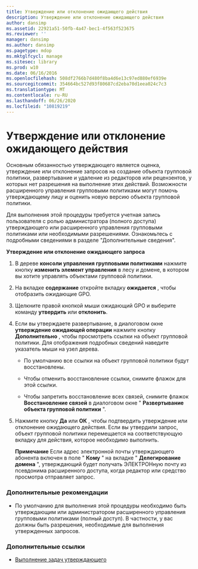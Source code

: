 ```yaml
---
title: Утверждение или отклонение ожидающего действия
description: Утверждение или отклонение ожидающего действия
author: dansimp
ms.assetid: 22921a51-50fb-4a47-bec1-4f563f523675
ms.reviewer: ''
manager: dansimp
ms.author: dansimp
ms.pagetype: mdop
ms.mktglfcycl: manage
ms.sitesec: library
ms.prod: w10
ms.date: 06/16/2016
ms.openlocfilehash: 508df2766b7d480f8ba4d6e13c97ed880ef6939e
ms.sourcegitcommit: 354664bc527d93f80687cd2eba70d1eea024c7c3
ms.translationtype: MT
ms.contentlocale: ru-RU
ms.lasthandoff: 06/26/2020
ms.locfileid: "10819219"
---
```

# Утверждение или отклонение ожидающего действия


Основным обязанностью утверждающего является оценка, утверждение или отклонение запросов на создание объекта групповой политики, развертывание и удаление из редакторов или рецензентов, у которых нет разрешения на выполнение этих действий. Возможности расширенного управления групповыми политиками могут помочь утверждающему лицу и оценить новую версию объекта групповой политики.

Для выполнения этой процедуры требуется учетная запись пользователя с ролью администратора (полного доступа) утверждающего или расширенного управления групповыми политиками или необходимыми разрешениями. Ознакомьтесь с подробными сведениями в разделе "Дополнительные сведения".

**Утверждение или отклонение ожидающего запроса**

1.  В дереве **консоли управления групповыми политиками** нажмите кнопку **изменить элемент управления** в лесу и домене, в котором вы хотите управлять объектами групповой политики.

2.  На вкладке **содержание** откройте вкладку **ожидается** , чтобы отобразить ожидающие GPO.

3.  Щелкните правой кнопкой мыши ожидающий GPO и выберите команду **утвердить** или **отклонить**.

4.  Если вы утверждаете развертывание, в диалоговом окне **утверждение ожидающей операции** нажмите кнопку **Дополнительно** , чтобы просмотреть ссылки на объект групповой политики. Для отображения подробных сведений наведите указатель мыши на узел дерева.

    -   По умолчанию все ссылки на объект групповой политики будут восстановлены.

    -   Чтобы отменить восстановление ссылки, снимите флажок для этой ссылки.

    -   Чтобы запретить восстановление всех связей, снимите флажок **Восстановление связей** в диалоговом окне " **Развертывание объекта групповой политики** ".

5.  Нажмите кнопку **Да** или **ОК** , чтобы подтвердить утверждение или отклонение ожидающего действия. Если вы утвердили запрос, объект групповой политики перемещается на соответствующую вкладку для действия, которое необходимо выполнить.

    **Примечание**  Если адрес электронной почты утверждающего абонента включен в поле " **Кому** " на вкладке " **Делегирование** **домена** ", утверждающий будет получать ЭЛЕКТРОНную почту из псевдонима расширенного доступа, когда редактор или средство просмотра отправляет запрос.

     

### Дополнительные рекомендации

-   По умолчанию для выполнения этой процедуры необходимо быть утверждающим или администратором расширенного управления групповыми политиками (полный доступ). В частности, у вас должны быть разрешения, необходимые для выполнения утвержденных запросов.

### Дополнительные ссылки

-   [Выполнение задач утверждающего](performing-approver-tasks.md)

 

 





